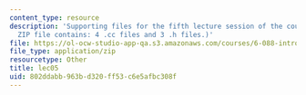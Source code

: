 ```yaml
---
content_type: resource
description: 'Supporting files for the fifth lecture session of the course. (This
  ZIP file contains: 4 .cc files and 3 .h files.)'
file: https://ol-ocw-studio-app-qa.s3.amazonaws.com/courses/6-088-introduction-to-c-memory-management-and-c-object-oriented-programming-january-iap-2010/802ddabb963bd320ff53c6e5afbc308f_lec05.zip
file_type: application/zip
resourcetype: Other
title: lec05
uid: 802ddabb-963b-d320-ff53-c6e5afbc308f
---
```

